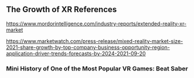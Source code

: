 ## The Growth of XR References

https://www.mordorintelligence.com/industry-reports/extended-reality-xr-market

https://www.marketwatch.com/press-release/mixed-reality-market-size-2021-share-growth-by-top-company-business-opportunity-region-application-driver-trends-forecasts-by-2024-2021-09-20

### Mini History of One of the Most Popular VR Games: Beat Saber


